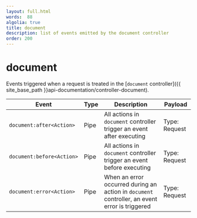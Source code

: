 ```yaml
---
layout: full.html
words:  88
algolia: true
title: document
description: list of events emitted by the document controller
order: 200
---
```


# document

Events triggered when a request is treated in the [`document` controller]({{ site_base_path }}api-documentation/controller-document).

| Event | Type | Description | Payload |
|-------|------|-------------|---------|
| `document:after<Action>` | Pipe | All actions in `document` controller trigger an event after executing | Type: Request |
| `document:before<Action>` | Pipe | All actions in `document` controller trigger an event before executing | Type: Request |
| `document:error<Action>` | Pipe | When an error occurred during an action in `document` controller, an event error is triggered | Type: Request |
